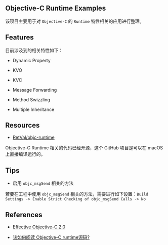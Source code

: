 ## Objective-C Runtime Examples

该项目主要用于对 `Objective-C` 的 `Runtime` 特性相关的应用进行整理。

## Features

目前涉及到的相关特性如下：

* Dynamic Property 

* KVO

* KVC

* Message Forwarding

* Method Swizzling

* Multiple Inheritance

## Resources

* [RetVal/objc-runtime](https://github.com/RetVal/objc-runtime)

Objective-C Runtime 相关的代码已经开源，这个 GitHub 项目是可以在 macOS 上直接编译运行的。

## Tips

* 启用 `objc_msgSend` 相关的方法

若要在工程中使用 `objc_msgSend` 相关的方法，需要进行如下设置：`Build Settings -> Enable Strict Checking of objc_msgSend Calls -> No`


 
 

## References

* [Effective Objective-C 2.0](https://www.amazon.com/Effective-Objective-C-2-0-Specific-Development-ebook/dp/B00CUG5MZA)

* [该如何阅读 Objective-C runtime源码?](https://www.zhihu.com/question/33634266)


